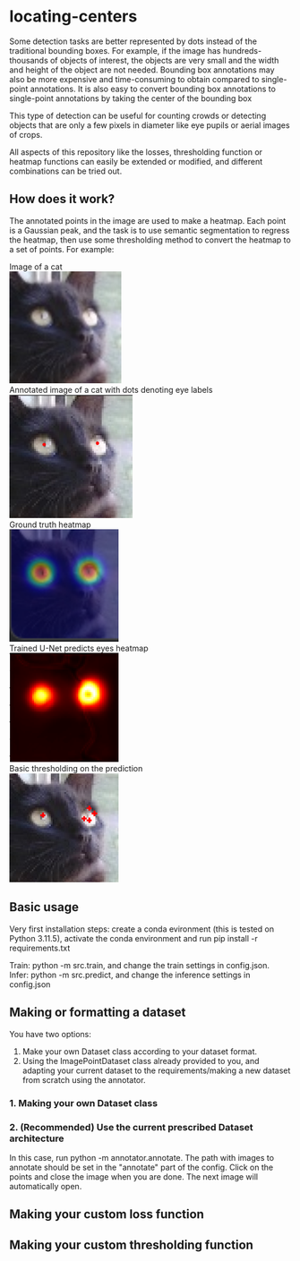 # locating-centers 
Some detection tasks are better represented by dots instead of the traditional bounding boxes. For example, if the image has hundreds-thousands of objects of interest, the objects are very small and the width and height of the object are not needed. Bounding box annotations may also be more expensive and time-consuming to obtain compared to single-point annotations. It is also easy to convert bounding box annotations to single-point annotations by taking the center of the bounding box

This type of detection can be useful for counting crowds or detecting objects that are only a few pixels in diameter like eye pupils or aerial images of crops.

All aspects of this repository like the losses, thresholding function or heatmap functions can easily be extended or modified, and different combinations can be tried out.

## How does it work?
The annotated points in the image are used to make a heatmap. Each point is a Gaussian peak, and the task is to use semantic segmentation to regress the heatmap, then use some thresholding method to convert the heatmap to a set of points. For example:

Image of a cat\
<img src="./media/cat_998.png" alt="Image of a cat" width="200"/>\
Annotated image of a cat with dots denoting eye labels\
<img src="./media/dots.png" alt="Annotated image of a cat with dots denoting eye labels" width="220"/>\
Ground truth heatmap\
<img src="./media/heatmap.png" alt="Image of a cat with heatmap" width="195"/>\
Trained U-Net predicts eyes heatmap\
<img src="./media/predicted.png" alt="Trained U-Net predicts eyes heatmap" width="195"/>\
Basic thresholding on the prediction\
<img src="./media/threshold.png" alt="Basic thresholding on the prediction" width="195"/>
  
## Basic usage

Very first installation steps: create a conda evironment (this is tested on Python 3.11.5), activate the conda environment and run pip install -r requirements.txt

Train: python -m src.train, and change the train settings in config.json.\
Infer: python -m src.predict, and change the inference settings in config.json




## Making or formatting a dataset  
  
You have two options:

 1. Make your own Dataset class according to your dataset format.
 2. Using the ImagePointDataset class already provided to you, and adapting your current dataset to the requirements/making a new dataset from scratch using the annotator.

### 1. Making your own Dataset class
### 2. (Recommended) Use the current prescribed Dataset architecture

In this case, run python -m annotator.annotate. The path with images to annotate should be set in the "annotate" part of the config. Click on the points and close the image when you are done. The next image will automatically open.

## Making your custom loss function
## Making your custom thresholding function
